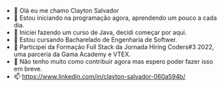 - 👋 Olá eu me chamo Clayton Salvador
- 👀 Estou iniciando na programação agora, aprendendo um pouco a cada dia.
- 🌱 Iniciei fazendo um curso de Java, decidi começar por aqui.
- 🌱 Estou cursando Bacharelado de Engenharia de Softwer.
- 👀 Participei da Formação Full Stack da Jornada Hiring Coders#3 2022, uma parceria da Gama Academy e VTEX.
- 💞️ Não tenho muito como contribuir agora mas espero poder fazer isso em breve.
- 📫 https://www.linkedin.com/in/clayton-salvador-060a594b/ 

<!---
claytonrh/claytonrh is a ✨ special ✨ repository because its `README.md` (this file) appears on your GitHub profile.
You can click the Preview link to take a look at your changes.
--->
